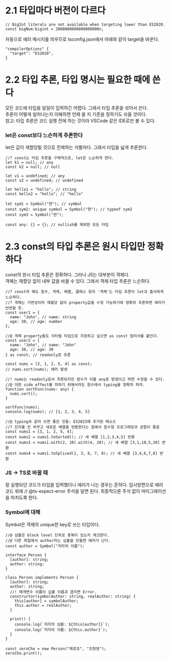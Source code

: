 # 2.1 타입마다 버전이 다르다

```
// BigInt literals are not available when targeting lower than ES2020.
const bigNum:bigint = 2000000000000000000n;
```

자동으로 에러 메시지를 띄우므로 tsconfig.json에서 아래와 같이 target을 바꾼다.

```
"compilerOptions" {
  "target": "ES2020",
}
```

# 2.2 타입 추론, 타입 명시는 필요한 때에 쓴다

모든 코드에 타입을 일일이 입력하긴 어렵다. 그래서 타입 추론을 섞어서 쓴다.  
추론이 어떻게 일어나는지 이해하면 언제 쓸 지 기준을 정하기도 쉬울 것이다.  
참고: 타입 추론은 코드 실행 전에 하는 것이라 VSCode 같은 IDE로만 볼 수 있다.

### let은 const보다 느슨하게 추론한다

let은 값이 재할당될 것으로 전제하는 식별자다. 그래서 타입을 넓게 추론한다.

```
//? const는 타입 추론을 구체적으로, let은 느슨하게 한다.
let k1 = null; // any
const k2 = null; // null

let v1 = undefined; // any
const v2 = undefined; // undefined

let hello1 = "hello"; // string
const hello2 = "hello"; // "hello"

let sym1 = Symbol("현"); // symbol
const sym2: unique symbol = Symbol("현"); // typeof sym2
const sym3 = Symbol("현");

const any: {} = {}; // nullish를 제외한 모든 타입
```

# 2.3 const의 타입 추론은 원시 타입만 정확하다

const의 원시 타입 추론은 정확하다. 그러나 JS는 대부분이 객체다.  
객체는 재할당 없이 내부 값을 바꿀 수 있다. 그래서 객체 타입 추론은 느슨하다.

```
//? const라 해도 함수, 객체, 배열, 클래스 등의 '객체'는 타입 추론이 let과 흡사하게 느슨하다.
//? 객체는 가변성이라 재할당 없이 property값을 수정 가능하기에 정확히 추론하면 에러가 빈번할 듯.
const user1 = {
  name: "John", // name: string
  age: 30, // age: number
};

//@ 객체 property들도 리터럴 타입으로 지정하고 싶으면 as const 접미사를 붙인다.
const user2 = {
  name: "John", // name: "John"
  age: 30, // age: 30
} as const; // readonly로 추론

const nums = [3, 1, 2, 5, 4] as const;
// nums.sort(nums); 에러 발생

//! nums는 readonly로서 추론되지만 함수가 이를 any로 받겠다고 하면 수정할 수 있다.
//@ 이런 side effect를 피하기 위해서라도 함수에서 typing을 정확히 하자.
function sortFunc(nums: any) {
  nums.sort();
}

sortFunc(nums);
console.log(nums); // [1, 2, 3, 4, 5]

//@ typing과 같이 쓰면 좋은 것들: ES2023에 추가된 메소드
//? 인자를 안 바꾸고 새로운 배열을 반환한다는 점에서 함수형 프로그래밍과 궁합이 좋음
const nums1 = [3, 1, 2, 5, 4];
const nums2 = nums1.toSorted(); // 새 배열 [1,2,3,4,5] 반환
const nums3 = nums1.with(2, 10).with(4, 20); // 새 배열 [3,1,10,5,20] 반환
const nums4 = nums1.toSpliced(1, 3, 6, 7, 8); // 새 배열 [3,4,6,7,8] 반환
```

### JS -> TS로 바꿀 때

잘 실행되던 코드가 타입을 입력했더니 에러가 나는 경우는 흔하다.
임시방편으로 에러 코드 위에 // @ts-expect-error 주석을 달면 된다.
최종적으론 주석 없이 마이그레이션을 마치도록 한다.

### Symbol에 대해

Symbol은 객체의 unique한 key로 쓰는 타입이다.

```
//@ 심볼은 block level 단위로 중복이 있는지 체크한다.
//@ 다른 파일에서 author라는 심볼을 만들면 에러가 난다.
const author = Symbol("저자의 이름");

interface Person {
  [author]: string;
  author: string;
}

class Person implements Person {
  [author]: string;
  author: string;
  //! 매개변수 이름이 심볼 이름과 겹치면 Error.
  constructor(symbolAuthor: string, realAuthor: string) {
    this[author] = symbolAuthor;
    this.author = realAuthor;
  }

  print() {
    console.log(`저자의 심볼: ${this[author]}`);
    console.log(`저자의 이름: ${this.author}`);
  }
}

const zeroCho = new Person("제로초", "조현영");
zeroCho.print();
```
